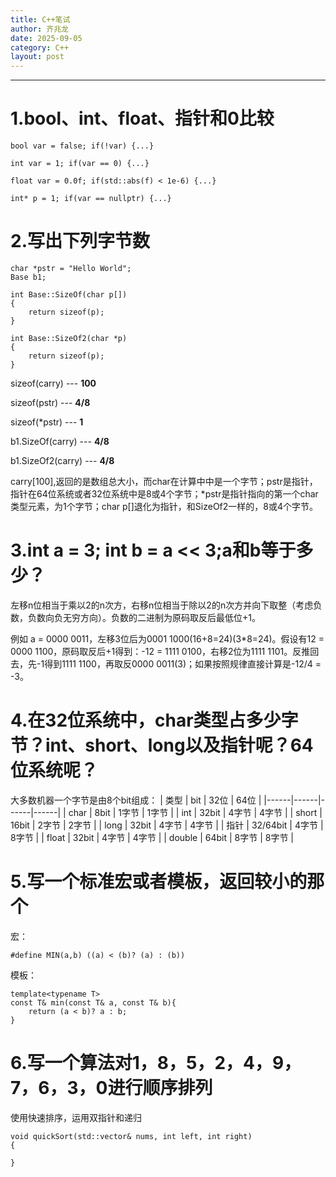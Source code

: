 ```yaml
---
title: C++笔试
author: 齐兆龙
date: 2025-09-05
category: C++
layout: post
---
```


---
# 1.bool、int、float、指针和0比较
`bool var = false; if(!var) {...}`

`int var = 1; if(var == 0) {...}`

`float var = 0.0f; if(std::abs(f) < 1e-6) {...}`

`int* p = 1; if(var == nullptr) {...}`

# 2.写出下列字节数
```char carry[100] = "Hello World";
char *pstr = "Hello World";
Base b1;

int Base::SizeOf(char p[])
{
    return sizeof(p);
}

int Base::SizeOf2(char *p)
{
    return sizeof(p);
}
```

sizeof(carry) ---     **100**

sizeof(pstr)  ---     **4/8**

sizeof(*pstr)   ---   **1**

b1.SizeOf(carry) ---  **4/8**

b1.SizeOf2(carry) --- **4/8**

carry[100],返回的是数组总大小，而char在计算中中是一个字节；pstr是指针，指针在64位系统或者32位系统中是8或4个字节；*pstr是指针指向的第一个char类型元素，为1个字节；char p[]退化为指针，和SizeOf2一样的，8或4个字节。

# 3.int a = 3; int b = a << 3;a和b等于多少？
左移n位相当于乘以2的n次方，右移n位相当于除以2的n次方并向下取整（考虑负数，负数向负无穷方向）。负数的二进制为原码取反后最低位+1。

例如 a = 0000 0011，左移3位后为0001 1000(16+8=24)(3*8=24)。假设有12 = 0000 1100，原码取反后+1得到：-12 = 1111 0100，右移2位为1111 1101。反推回去，先-1得到1111 1100，再取反0000 0011(3)；如果按照规律直接计算是-12/4 = -3。

# 4.在32位系统中，char类型占多少字节？int、short、long以及指针呢？64位系统呢？
大多数机器一个字节是由8个bit组成：
| 类型 |  bit | 32位 | 64位 |
|------|------|------|------|
| char |  8bit | 1字节   | 1字节 |
| int |  32bit | 4字节   | 4字节 |
| short |  16bit | 2字节   | 2字节 |
| long |  32bit | 4字节   | 4字节 |
| 指针 |  32/64bit | 4字节   | 8字节 |
| float |  32bit | 4字节   | 4字节 |
| double |  64bit | 8字节   | 8字节 |

# 5.写一个标准宏或者模板，返回较小的那个
宏：

`#define MIN(a,b) ((a) < (b)? (a) : (b))`

模板：
```
template<typename T>
const T& min(const T& a, const T& b){
    return (a < b)? a : b;
}
```
# 6.写一个算法对1，8，5，2，4，9，7，6，3，0进行顺序排列
使用快速排序，运用双指针和递归
```
void quickSort(std::vector& nums, int left, int right)
{

}
```